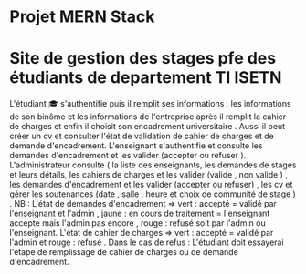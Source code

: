 # Projet MERN Stack
 # Site de gestion des stages pfe des étudiants de departement TI ISETN
L'étudiant 🎓 s'authentifie puis il remplit ses informations , les informations de son binôme et les informations de l'entreprise après il remplit la cahier de charges et enfin il choisit son encadrement universitaire . Aussi il peut créer un cv 
et consulter l'état de validation de cahier de charges et de demande d'encadrement.
L'enseignant s'authentifie et consulte les demandes d'encadrement et les valider (accepter ou refuser ).
L'administrateur consulte ( la liste des enseignants, les demandes de stages et leurs détails, les cahiers de charges et les valider (valide , non valide ) , les demandes d'encadrement et les valider (accepter ou refuser) , les cv et gérer les soutenances (date , salle , heure et choix de communité de stage ) .
NB : L'état de demandes d'encadrement => vert : accepté = validé par l'enseignant et l'admin , jaune : en cours de traitement = l'enseignant accepte mais l'admin pas encore , rouge : refusé soit par l'admin ou l'enseignant.
L'état de cahier de charges => vert : accepté = validé par l'admin et rouge : refusé .
Dans le cas de refus : L'étudiant doit essayerai l'étape de remplissage de cahier de charges ou de demande d'encadrement. 
